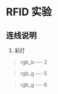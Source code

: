 # RFID 实验

## 连线说明

1. 彩灯

>
> rgb_b     ---     2

> rgb_g     ---     5

> rgb_g     ---     6
>











